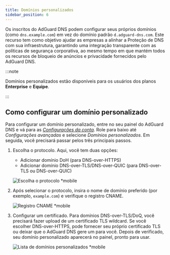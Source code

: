 ```yaml
---
title: Domínios personalizados
sidebar_position: 6
---
```


Os inscritos do AdGuard DNS podem configurar seus próprios domínios (como `dns.example.com`) em vez do domínio padrão `d.adguard-dns.com`. Este recurso tem como objetivo ajudar as empresas a alinhar a Proteção de DNS com sua infraestrutura, garantindo uma integração transparente com as políticas de segurança corporativa, ao mesmo tempo em que mantém todos os recursos de bloqueio de anúncios e privacidade fornecidos pelo AdGuard DNS.

:::note

Domínios personalizados estão disponíveis para os usuários dos planos **Enterprise** e **Equipe**.

:::

## Como configurar um domínio personalizado

Para configurar um domínio personalizado, entre no seu painel do AdGuard DNS e vá para as [_Configurações da conta_](https://adguard-dns.io/pt_br/dashboard/account). Role para baixo até _Configurações avançadas_ e selecione _Domínios personalizados_. Em seguida, você precisará passar pelos três principais passos.

1. Escolha o protocolo. Aqui, você tem duas opções:

   - Adicionar domínio DoH (para DNS-over-HTTPS)
   - Adicionar domínio DNS-over-TLS/DNS-over-QUIC (para DNS-over-TLS ou DNS-over-QUIC)

   ![Escolha o protocolo \*mobile](https://cdn.adtidy.org/content/release_notes/dns/v2-15/picture_pt_br_1.png)

2. Após selecionar o protocolo, insira o nome de domínio preferido (por exemplo, `example.com`) e verifique o registro CNAME.

   ![Registro CNAME \*mobile](https://cdn.adtidy.org/content/release_notes/dns/v2-15/picture_pt_br_2.png)

3. Configurar um certificado. Para domínios DNS-over-TLS/DoQ, você precisará fazer upload de um certificado TLS wildcard. Se você escolher DNS-over-HTTPS, pode fornecer seu próprio certificado TLS ou deixar que o AdGuard DNS gere um para você. Depois de verificado, seu domínio personalizado aparecerá no painel, pronto para usar.

   ![Lista de domínios personalizados \*mobile](https://cdn.adtidy.org/content/release_notes/dns/v2-15/picture_pt_br_3.png)
